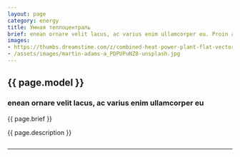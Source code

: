 ```yaml
---
layout: page
category: energy
title: Умная теплоцентраль
brief: enean ornare velit lacus, ac varius enim ullamcorper eu. Proin aliquam facilisis ante interdum congue. Integer mollis, nisl amet convallis, porttitor magna ullamcorper, amet egestas mauris. Ut magna finibus nisi nec lacinia. Nam maximus erat id euismod egestas. Pellentesque sapien ac quam. Lorem ipsum dolor sit nullam.
images:
- https://thumbs.dreamstime.com/z/combined-heat-power-plant-flat-vector-icon-filled-line-style-blue-monochrome-design-editable-stroke-combined-heat-power-162236444.jpg
- /assets/images/martin-adams-a_PDPUPuNZ8-unsplash.jpg
---
```

<!-- Content -->
<section>
	<!-- Elements -->
	<h2 id="elements">{{ page.model }}</h2>
	<div class="row 200%">
		<!-- solution description -->
		<div class="6u 12u$(medium)">
			<h3>enean ornare velit lacus, ac varius enim ullamcorper eu</h3>
			<p>{{ page.brief }}</p>
			<p>{{ page.description }}</p>
		</div>
		<!-- solution image -->
		<div class="6u 12u$(medium)">
			<div class="11u">
				<span class="image fit"><img src="{{ page.images[1] | absolute_url }}" alt="" /></span>
			</div>
		</div>
	</div>
	<hr />
</section>